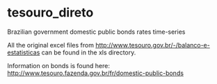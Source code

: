 # tesouro_direto

Brazilian government domestic public bonds rates time-series

All the original excel files from http://www.tesouro.gov.br/-/balanco-e-estatisticas can be found in the xls directory.


Information on bonds is found here: http://www.tesouro.fazenda.gov.br/fr/domestic-public-bonds


